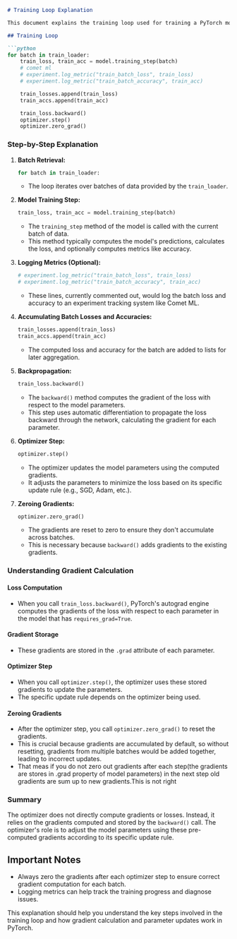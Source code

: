 ```markdown
# Training Loop Explanation

This document explains the training loop used for training a PyTorch model, focusing on the gradient calculation and parameter update steps.

## Training Loop

```python
for batch in train_loader:
    train_loss, train_acc = model.training_step(batch)
    # comet ml
    # experiment.log_metric("train_batch_loss", train_loss)
    # experiment.log_metric("train_batch_accuracy", train_acc)

    train_losses.append(train_loss)
    train_accs.append(train_acc)

    train_loss.backward()
    optimizer.step()
    optimizer.zero_grad()
```

### Step-by-Step Explanation

1. **Batch Retrieval:**
   ```python
   for batch in train_loader:
   ```
   - The loop iterates over batches of data provided by the `train_loader`.

2. **Model Training Step:**
   ```python
   train_loss, train_acc = model.training_step(batch)
   ```
   - The `training_step` method of the model is called with the current batch of data.
   - This method typically computes the model's predictions, calculates the loss, and optionally computes metrics like accuracy.

3. **Logging Metrics (Optional):**
   ```python
   # experiment.log_metric("train_batch_loss", train_loss)
   # experiment.log_metric("train_batch_accuracy", train_acc)
   ```
   - These lines, currently commented out, would log the batch loss and accuracy to an experiment tracking system like Comet ML.

4. **Accumulating Batch Losses and Accuracies:**
   ```python
   train_losses.append(train_loss)
   train_accs.append(train_acc)
   ```
   - The computed loss and accuracy for the batch are added to lists for later aggregation.

5. **Backpropagation:**
   ```python
   train_loss.backward()
   ```
   - The `backward()` method computes the gradient of the loss with respect to the model parameters.
   - This step uses automatic differentiation to propagate the loss backward through the network, calculating the gradient for each parameter.

6. **Optimizer Step:**
   ```python
   optimizer.step()
   ```
   - The optimizer updates the model parameters using the computed gradients.
   - It adjusts the parameters to minimize the loss based on its specific update rule (e.g., SGD, Adam, etc.).

7. **Zeroing Gradients:**
   ```python
   optimizer.zero_grad()
   ```
   - The gradients are reset to zero to ensure they don't accumulate across batches.
   - This is necessary because `backward()` adds gradients to the existing gradients.

### Understanding Gradient Calculation

#### Loss Computation
- When you call `train_loss.backward()`, PyTorch's autograd engine computes the gradients of the loss with respect to each parameter in the model that has `requires_grad=True`.

#### Gradient Storage
- These gradients are stored in the `.grad` attribute of each parameter.

#### Optimizer Step
- When you call `optimizer.step()`, the optimizer uses these stored gradients to update the parameters.
- The specific update rule depends on the optimizer being used.

#### Zeroing Gradients
- After the optimizer step, you call `optimizer.zero_grad()` to reset the gradients.
- This is crucial because gradients are accumulated by default, so without resetting, gradients from multiple batches would be added together, leading to incorrect updates.
- That meas if you do not zero out gradients after each step(the gradients are stores in .grad property of model parameters) in the next step old gradients are sum up to new gradients.This is not right

### Summary
The optimizer does not directly compute gradients or losses. Instead, it relies on the gradients computed and stored by the `backward()` call. The optimizer's role is to adjust the model parameters using these pre-computed gradients according to its specific update rule.

## Important Notes
- Always zero the gradients after each optimizer step to ensure correct gradient computation for each batch.
- Logging metrics can help track the training progress and diagnose issues.

This explanation should help you understand the key steps involved in the training loop and how gradient calculation and parameter updates work in PyTorch.
```

